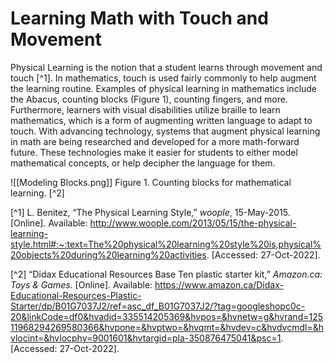 # Learning Math with Touch and Movement

Physical Learning is the notion that a student learns through movement and touch [^1].  In mathematics, touch is used fairly commonly to help augment the learning routine.  Examples of physical learning in mathematics include the Abacus, counting blocks (Figure 1), counting fingers, and more.  Furthermore, learners with visual disabilities utilize braille to learn mathematics, which is a form of augmenting written language to adapt to touch.  With advancing technology, systems that augment physical learning in math are being researched and developed for a more math-forward future.  These technologies make it easier for students to either model mathematical concepts, or help decipher the language for them.

![[Modeling Blocks.png]]
Figure 1.  Counting blocks for mathematical learning. [^2]

[^1] L. Benitez, “The Physical Learning Style,” _woople_, 15-May-2015. [Online]. Available: http://www.woople.com/2013/05/15/the-physical-learning-style.html#:~:text=The%20physical%20learning%20style%20is,physical%20objects%20during%20learning%20activities. [Accessed: 27-Oct-2022].

[^2] “Didax Educational Resources Base Ten plastic starter kit,” _Amazon.ca: Toys & Games_. [Online]. Available: https://www.amazon.ca/Didax-Educational-Resources-Plastic-Starter/dp/B01G7037J2/ref=asc_df_B01G7037J2/?tag=googleshopc0c-20&linkCode=df0&hvadid=335514205369&hvpos=&hvnetw=g&hvrand=12511968294269580366&hvpone=&hvptwo=&hvqmt=&hvdev=c&hvdvcmdl=&hvlocint=&hvlocphy=9001601&hvtargid=pla-350876475041&psc=1. [Accessed: 27-Oct-2022].
